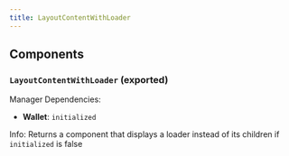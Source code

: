 ```yaml
---
title: LayoutContentWithLoader
---
```


## Components

### `LayoutContentWithLoader` (exported)

Manager Dependencies:
- **Wallet**: `initialized`

Info: Returns a component that displays a loader instead of its children if `initialized` is false